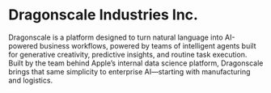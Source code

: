 # Dragonscale Industries Inc.

Dragonscale is a platform designed to turn natural language into AI-powered business workflows, powered by teams of intelligent agents built for generative creativity, predictive insights, and routine task execution. Built by the team behind Apple’s internal data science platform, Dragonscale brings that same simplicity to enterprise AI—starting with manufacturing and logistics.
